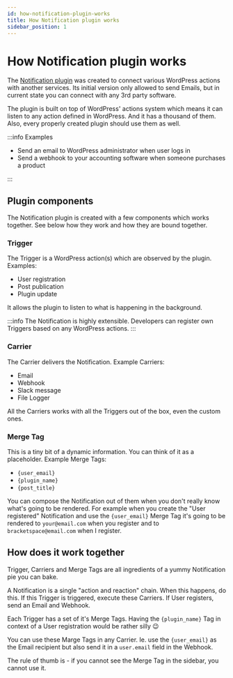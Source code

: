 ```yaml
---
id: how-notification-plugin-works
title: How Notification plugin works
sidebar_position: 1
---
```


# How Notification plugin works

The [Notification plugin](https://wordpress.org/plugins/notification/) was created to connect various WordPress actions with another services. Its initial version only allowed to send Emails, but in current state you can connect with any 3rd party software.

The plugin is built on top of WordPress' actions system which means it can listen to any action defined in WordPress. And it has a thousand of them. Also, every properly created plugin should use them as well.

:::info Examples

* Send an email to WordPress administrator when user logs in
* Send a webhook to your accounting software when someone purchases a product

:::

## Plugin components

The Notification plugin is created with a few components which works together. See below how they work and how they are bound together.

### Trigger

The Trigger is a WordPress action\(s\) which are observed by the plugin. Examples:

* User registration
* Post publication
* Plugin update

It allows the plugin to listen to what is happening in the background.

:::info
The Notification is highly extensible. Developers can register own Triggers based on any WordPress actions.
:::

### Carrier

The Carrier delivers the Notification. Example Carriers:

* Email
* Webhook
* Slack message
* File Logger

All the Carriers works with all the Triggers out of the box, even the custom ones.

### Merge Tag

This is a tiny bit of a dynamic information. You can think of it as a placeholder. Example Merge Tags:

* `{user_email}`
* `{plugin_name}`
* `{post_title}`

You can compose the Notification out of them when you don't really know what's going to be rendered. For example when you create the "User registered" Notification and use the `{user_email}` Merge Tag it's going to be rendered to `your@email.com` when you register and to `bracketspace@email.com` when I register.

## How does it work together

Trigger, Carriers and Merge Tags are all ingredients of a yummy Notification pie you can bake.

A Notification is a single "action and reaction" chain. When this happens, do this. If this Trigger is triggered, execute these Carriers. If User registers, send an Email and Webhook.

Each Trigger has a set of it's Merge Tags. Having the `{plugin_name}` Tag in context of a User registration would be rather silly 😉

You can use these Marge Tags in any Carrier. Ie. use the `{user_email}` as the Email recipient but also send it in a `user.email` field in the Webhook.

The rule of thumb is - if you cannot see the Merge Tag in the sidebar, you cannot use it.

